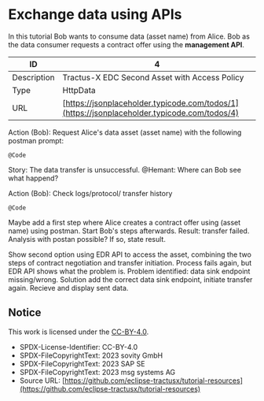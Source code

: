 # Exchange data using APIs

In this tutorial Bob wants to consume data (asset name) from Alice. Bob as the data consumer requests a contract offer using the **management API**.

| ID          | 4                                                                                            |
|-------------|----------------------------------------------------------------------------------------------|
| Description | Tractus-X EDC Second Asset with Access Policy                                                |
| Type        | HttpData                                                                                     |
| URL         | [https://jsonplaceholder.typicode.com/todos/1](https://jsonplaceholder.typicode.com/todos/4) |

Action (Bob): Request Alice's data asset (asset name) with the following postman prompt:

```shell
@Code
```

Story: The data transfer is unsuccessful. @Hemant: Where can Bob see what happend?

Action (Bob): Check logs/protocol/ transfer history

```shell
@Code
```

Maybe add a first step where Alice creates a contract offer using (asset name) using postman. Start Bob's steps afterwards. Result: transfer failed. Analysis with postan possible? If so, state result.

Show second option using EDR API to access the asset, combining the two steps of contract negotiation and transfer initiation. Process fails again, but EDR API shows what the problem is. Problem identified: data sink endpoint missing/wrong. Solution add the correct data sink endpoint, initiate transfer again. Recieve and display sent data.

## Notice

This work is licensed under the [CC-BY-4.0](https://creativecommons.org/licenses/by/4.0/legalcode).

- SPDX-License-Identifier: CC-BY-4.0
- SPDX-FileCopyrightText: 2023 sovity GmbH
- SPDX-FileCopyrightText: 2023 SAP SE
- SPDX-FileCopyrightText: 2023 msg systems AG
- Source URL: [https://github.com/eclipse-tractusx/tutorial-resources](https://github.com/eclipse-tractusx/tutorial-resources)
